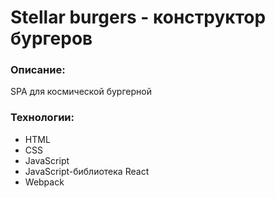 # Stellar burgers - конструктор бургеров 

### Описание:
SPA для космической бургерной

### Технологии:
* HTML
* CSS
* JavaScript
* JavaScript-библиотека React
* Webpack
